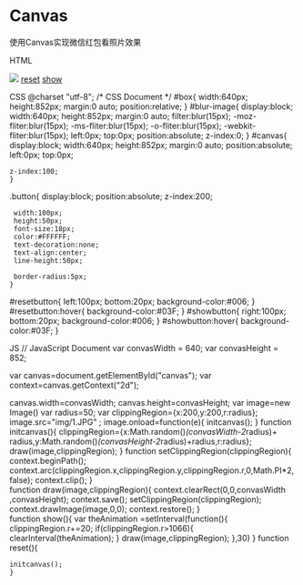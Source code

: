 # Canvas
使用Canvas实现微信红包看照片效果

HTML
<!DOCTYPE html PUBLIC "-//W3C//DTD XHTML 1.0 Transitional//EN" "http://www.w3.org/TR/xhtml1/DTD/xhtml1-transitional.dtd">
<html xmlns="http://www.w3.org/1999/xhtml">
<head>
<meta http-equiv="Content-Type" content="text/html; charset=utf-8" />
<title>微信玩转小红包</title>
<script src="http://libs.baidu.com/jquery/2.0.0/jquery.js"></script>
<link href="css/样式.css" type="text/css" rel="stylesheet">
</head>

<body>
<div id="box">
	<img src="img/1.JPG" id="blur-image">
	<canvas id="canvas">
	</canvas>
<a href="javascript:reset()" class="button" id="resetbutton">reset</a>
<a href="javascript:show()" class="button" id="showbutton">show</a>

</div>
<script src="js/脚本.js"></script>

</body>

</html>




CSS
@charset "utf-8";
/* CSS Document */
#box{
	width:640px;
	height:852px;
	margin:0 auto;
	position:relative;
	}
#blur-image{
	display:block;
	width:640px;
	height:852px;
	margin:0 auto;
	filter:blur(15px);
	-moz-fliter:blur(15px);
	-ms-fliter:blur(15px);
	-o-fliter:blur(15px);
	-webkit-fliter:blur(15px);
	left:0px;
	top:0px;
	position:absolute;
	z-index:0;
	}
#canvas{
	display:block;
	width:640px;
	height:852px;
	margin:0 auto;
	position:absolute;
	left:0px;
	top:0px;
	
	z-index:100;
	}
.button{
	 display:block;
	 position:absolute;
	 z-index:200;
	 
	 width:100px;
	 height:50px;
	 font-size:18px;
	 color:#FFFFFF;
	 text-decoration:none;
	 text-align:center;
	 line-height:50px;
	 
	 border-radius:5px;
	}
#resetbutton{
	left:100px;
	bottom:20px;
	background-color:#006;
	}	
#resetbutton:hover{
	background-color:#03F;
	}
#showbutton{
	right:100px;
	bottom:20px;
	background-color:#006;
	}
#showbutton:hover{
	background-color:#03F;
	}			
	
  
  
  JS
  // JavaScript Document
var convasWidth = 640;
var convasHeight = 852;

var canvas=document.getElementById("canvas");
var context=canvas.getContext("2d");

canvas.width=convasWidth;
canvas.height=convasHeight;
var image=new Image()
var radius=50;
var clippingRegion={x:200,y:200,r:radius};
image.src="img/1.JPG" ;
image.onload=function(e){
	initcanvas();
	}
function initcanvas(){
    clippingRegion={x:Math.random()*(convasWidth-2*radius)+
	radius,y:Math.random()*(convasHeight-2*radius)+radius,r:radius};	
	draw(image,clippingRegion);
	}
function setClippingRegion(clippingRegion){
	context.beginPath();
	context.arc(clippingRegion.x,clippingRegion.y,clippingRegion.r,0,Math.PI*2,false);
	context.clip();
	}	
function draw(image,clippingRegion){
	context.clearRect(0,0,convasWidth ,convasHeight);
	context.save();
	setClippingRegion(clippingRegion);
	context.drawImage(image,0,0);
	context.restore();
	}	
function show(){
var theAnimation =setInterval(function(){
		clippingRegion.r+=20;
		if(clippingRegion.r>1066){
			clearInterval(theAnimation);
			}
			draw(image,clippingRegion);	
		},30)
	}
function reset(){
	
	initcanvas();
	}




	

